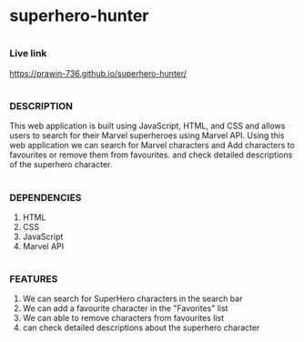 # superhero-hunter

# <h3><b>Live link</b></h3>
https://prawin-736.github.io/superhero-hunter/



# <h3><b>DESCRIPTION</b></h3>
This web application is built using JavaScript, HTML, and CSS and allows users to search for their Marvel superheroes using Marvel API. Using this web application we can search for Marvel characters and Add characters to favourites or remove them from favourites. and check detailed descriptions of the superhero character.
# <h3><b>DEPENDENCIES</b></h3>
<ol style="1">
  <li>HTML</li>
  <li>CSS</li>
  <li>JavaScript</li>
  <li>Marvel API</li>
</ol>

# <h3><b>FEATURES</b></h3>
<ol>
 <li>We can search for SuperHero characters in the search bar </li>
 <li>We can add a favourite character in the "Favorites" list</li>
 <li>We can able to remove characters from favourites list</li>
 <li>can check detailed descriptions about the superhero character</li>
</ol>
